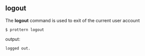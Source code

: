 ## logout

The **logout** command is used to exit of the current user account

````console
$ prottern logout
````

output:

````
logged out.
````